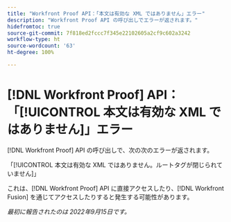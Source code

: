 ```yaml
---
title: "Workfront Proof API：「本文は有効な XML ではありません」エラー"
description: "Workfront Proof API の呼び出しでエラーが返されます。"
hidefromtoc: true
source-git-commit: 7f818ed2fccc7f345e22102605a2cf9c602a3242
workflow-type: ht
source-wordcount: '63'
ht-degree: 100%

---
```



# [!DNL Workfront Proof] API：「[!UICONTROL 本文は有効な XML ではありません]」エラー

<!--On WFP and WFF TOCs-->

[!DNL Workfront Proof] API の呼び出しで、次の次のエラーが返されます。

「[!UICONTROL 本文は有効な XML ではありません。ルートタグが閉じられていません]」

これは、[!DNL Workfront Proof] API に直接アクセスしたり、[!DNL Workfront Fusion] を通じてアクセスしたりすると発生する可能性があります。

_最初に報告されたのは 2022年9月15日です。_

